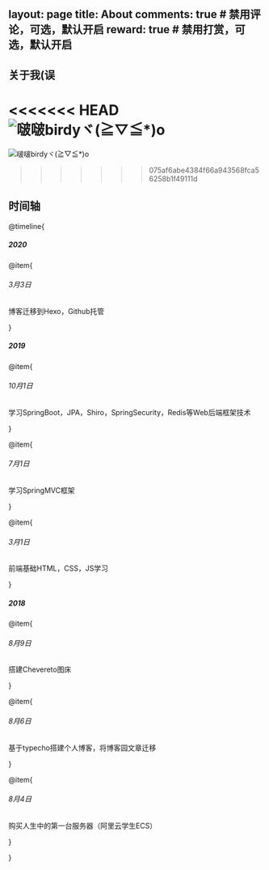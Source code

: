 layout: page
title: About
comments: true     # 禁用评论，可选，默认开启
reward: true       # 禁用打赏，可选，默认开启
---
## 关于我(误

<<<<<<< HEAD
![啵啵birdyヾ(≧▽≦*)o](https://lolico.griouges.cn/images/Wfv.jpg)
=======
![啵啵birdyヾ(≧▽≦*)o](https://i.loli.net/2020/03/09/uAf4YmqDGrdCa3F.jpg)
>>>>>>> 075af6abe4384f66a943568fca56258b1f49111d

## 时间轴

@timeline{

##### 2020

@item{

###### 3月3日
博客迁移到Hexo，Github托管

}

##### 2019

@item{

###### 10月1日
学习SpringBoot，JPA，Shiro，SpringSecurity，Redis等Web后端框架技术

}

@item{

###### 7月1日
学习SpringMVC框架

}

@item{

###### 3月1日
前端基础HTML，CSS，JS学习

}

##### 2018

@item{

###### 8月9日
搭建Chevereto图床

}

@item{

###### 8月6日
基于typecho搭建个人博客，将博客园文章迁移
    
}

@item{

###### 8月4日
购买人生中的第一台服务器（阿里云学生ECS）

}

}

